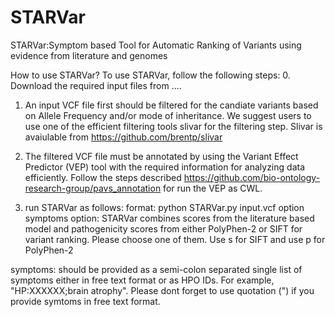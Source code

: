 # STARVar

STARVar:Symptom based Tool for Automatic Ranking of Variants using evidence from literature and genomes

How to use STARVar?
To use STARVar, follow the following steps:
0. Download the required input files from ....
1. An input VCF file first should be filtered for the candiate variants based on Allele Frequency and/or mode of inheritance.
We suggest users to use one of the efficient filtering tools slivar for the filtering step. Slivar is avaiulable from https://github.com/brentp/slivar

2. The filtered VCF file must be annotated by using the Variant Effect Predictor (VEP) tool with the required information for analyzing data efficiently. Follow the steps described https://github.com/bio-ontology-research-group/pavs_annotation for run the VEP as CWL.

3. run STARVar as follows:
format: python STARVar.py input.vcf option symptoms
    option: STARVar combines scores from the literature based model and pathogenicity scores from either PolyPhen-2 or SIFT for variant ranking. Please choose one of them. Use s for SIFT and use p for PolyPhen-2 

symptoms: should be provided as a semi-colon separated single list of symptoms either in free text format or as HPO IDs. For example, "HP:XXXXXX;brain atrophy". Please dont forget to use quotation (") if you provide symtoms in free text format. 
